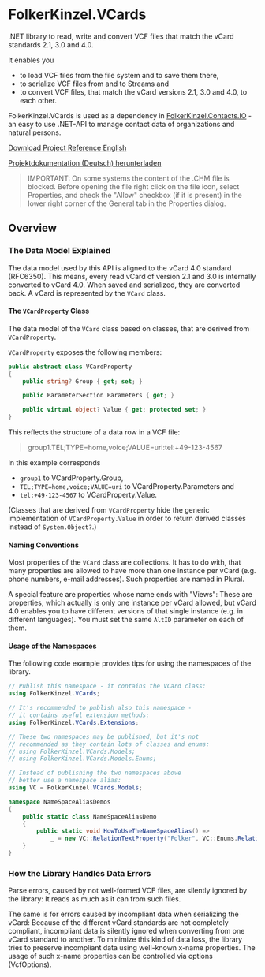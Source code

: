 # FolkerKinzel.VCards
.NET library to read, write and convert VCF files that match the vCard standards 2.1, 3.0 and 4.0.

It enables you
* to load VCF files from the file system and to save them there,
* to serialize VCF files from and to Streams and
* to convert VCF files, that match the vCard versions 2.1, 3.0 and 4.0, to each other.

FolkerKinzel.VCards is used as a dependency in [FolkerKinzel.Contacts.IO](https://www.nuget.org/packages/FolkerKinzel.Contacts.IO/) - an easy to use .NET-API to manage contact data of organizations and natural persons.

[Download Project Reference English](https://github.com/FolkerKinzel/VCards/blob/master/ProjectReference/2.1.1/FolkerKinzel.VCards.en.chm)

[Projektdokumentation (Deutsch) herunterladen](https://github.com/FolkerKinzel/VCards/blob/master/ProjectReference/2.1.1/FolkerKinzel.VCards.de.chm)

> IMPORTANT: On some systems the content of the .CHM file is blocked. Before opening the file right click on the file icon, select Properties, and check the "Allow" checkbox (if it is present) in the lower right corner of the General tab in the Properties dialog.


## Overview
### The Data Model Explained

The data model used by this API is aligned to the vCard 4.0 standard (RFC6350). This means, every read vCard of version 2.1 and 3.0 is internally converted to vCard 4.0. When saved and serialized, they are converted back. A vCard is represented by the `VCard` class.

#### The `VCardProperty` Class

The data model of the `VCard` class based on classes, that are derived from `VCardProperty`.

`VCardProperty` exposes the following members:

```csharp
public abstract class VCardProperty
{
    public string? Group { get; set; }

    public ParameterSection Parameters { get; }

    public virtual object? Value { get; protected set; }
}
````

This reflects the structure of a data row in a VCF file:
> group1.TEL;TYPE=home,voice;VALUE=uri:tel:+49-123-4567

In this example corresponds
* `group1` to VCardProperty.Group,
* `TEL;TYPE=home,voice;VALUE=uri` to VCardProperty.Parameters and
* `tel:+49-123-4567` to VCardProperty.Value.

(Classes that are derived from `VCardProperty` hide the generic implementation of `VCardProperty.Value` in order to return derived classes instead of `System.Object?`.) 


#### Naming Conventions

Most properties of the `VCard` class are collections. It has to do with, that many properties are allowed to have more than one instance per vCard (e.g. phone numbers, e-mail addresses). Such properties are named in Plural.</para>
              
A special feature are properties whose name ends with "Views": These are properties, which actually is only one instance per vCard allowed, but vCard 4.0 enables you to have different versions of that single instance (e.g. in different languages). You must set the same `AltID` parameter on each of them.

#### Usage of the Namespaces
The following code example provides tips for using the namespaces of the library.

```csharp
// Publish this namespace - it contains the VCard class:
using FolkerKinzel.VCards;

// It's recommended to publish also this namespace -
// it contains useful extension methods:
using FolkerKinzel.VCards.Extensions;

// These two namespaces may be published, but it's not
// recommended as they contain lots of classes and enums:
// using FolkerKinzel.VCards.Models;
// using FolkerKinzel.VCards.Models.Enums;

// Instead of publishing the two namespaces above
// better use a namespace alias:
using VC = FolkerKinzel.VCards.Models;

namespace NameSpaceAliasDemos
{
    public static class NameSpaceAliasDemo
    {
        public static void HowToUseTheNameSpaceAlias() =>
            _ = new VC::RelationTextProperty("Folker", VC::Enums.RelationTypes.Contact);
    }
}
```

### How the Library Handles Data Errors

Parse errors, caused by not well-formed VCF files, are silently ignored by the library: It reads as much as it can from such files.

The same is for errors caused by incompliant data when serializing the vCard: Because of the different vCard standards are not completely compliant, incompliant data is silently ignored when converting from one vCard standard to another. To minimize this kind of data loss, the library tries to preserve incompliant data using well-known x-name properties. The usage of such x-name properties can be controlled via options (VcfOptions).